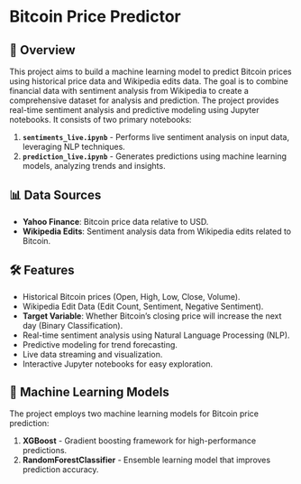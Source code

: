 # Bitcoin Price Predictor

## 📌 Overview

This project aims to build a machine learning model to predict Bitcoin prices using historical price data and Wikipedia edits data. The goal is to combine financial data with sentiment analysis from Wikipedia to create a comprehensive dataset for analysis and prediction. The project provides real-time sentiment analysis and predictive modeling using Jupyter notebooks. It consists of two primary notebooks:

1. **`sentiments_live.ipynb`** - Performs live sentiment analysis on input data, leveraging NLP techniques.
2. **`prediction_live.ipynb`** - Generates predictions using machine learning models, analyzing trends and insights.

## 📊 Data Sources

- **Yahoo Finance**: Bitcoin price data relative to USD.
- **Wikipedia Edits**: Sentiment analysis data from Wikipedia edits related to Bitcoin.

## 🛠 Features

- Historical Bitcoin prices (Open, High, Low, Close, Volume).
- Wikipedia Edit Data (Edit Count, Sentiment, Negative Sentiment).
- **Target Variable**: Whether Bitcoin’s closing price will increase the next day (Binary Classification).
- Real-time sentiment analysis using Natural Language Processing (NLP).
- Predictive modeling for trend forecasting.
- Live data streaming and visualization.
- Interactive Jupyter notebooks for easy exploration.

## 🤖 Machine Learning Models

The project employs two machine learning models for Bitcoin price prediction:

1. **XGBoost** - Gradient boosting framework for high-performance predictions.
2. **RandomForestClassifier** - Ensemble learning model that improves prediction accuracy.




